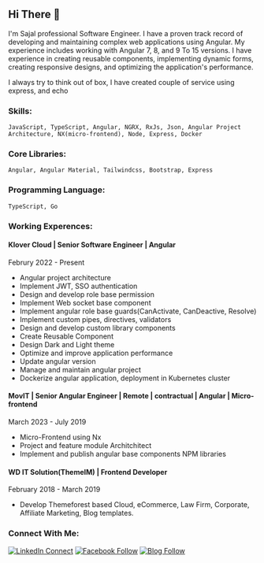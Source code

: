 ## Hi There 👋

I'm Sajal professional Software Engineer. I have a proven track record of developing and maintaining complex web applications using Angular. My experience includes working with Angular 7, 8, and 9 To 15 versions. I have experience in creating reusable components, implementing dynamic forms, creating responsive designs, and optimizing the application's performance.

I always try to think out of box, I have created couple of service using express, and echo

### Skills:
```
JavaScript, TypeScript, Angular, NGRX, RxJs, Json, Angular Project Architecture, NX(micro-frontend), Node, Express, Docker
```

### Core Libraries:
 ```
 Angular, Angular Material, Tailwindcss, Bootstrap, Express
 ```

### Programming Language:
```
TypeScript, Go
```

### Working Experences:

#### Klover Cloud | Senior Software Engineer | Angular

Februry 2022 - Present
  - Angular project architecture
  - Implement JWT, SSO authentication
  - Design and develop role base permission
  - Implement Web socket base component
  - Implement angular role base guards(CanActivate, CanDeactive, Resolve)
  - Implement custom pipes, directives, validators
  - Design and develop custom library components
  - Create Reusable Component
  - Design Dark and Light theme
  - Optimize and improve application performance
  - Update angular version
  - Manage and maintain angular project
  - Dockerize angular application, deployment in Kubernetes cluster

#### MovIT | Senior Angular Engineer | Remote | contractual | Angular | Micro-frontend

March 2023 - July 2019
  - Micro-Frontend using Nx
  - Project and feature module Architchitect
  - Implement and publish angular base components NPM  libraries

#### WD IT Solution(ThemeIM) | Frontend Developer

February 2018 - March 2019
  - Develop Themeforest based Cloud, eCommerce, Law Firm, Corporate, Affiliate Marketing, Blog templates.

### Connect With Me:
[![LinkedIn Connect](https://img.shields.io/badge/%20-Connect-black?style=for-the-badge&color=14171A&labelColor=212121&logo=linkedin&logoColor=ffffff)](https://www.linkedin.com/in/sajalmia381)
[![Facebook Follow](https://img.shields.io/badge/%20-Connect-black?style=for-the-badge&color=14171A&labelColor=1976d2&logo=facebook&logoColor=ffffff)](https://www.facebook.com/sajalmia381)
[![Blog Follow](https://img.shields.io/badge/BLOG-Follow-orange?style=for-the-badge&color=212121)](https://techincent.com)
